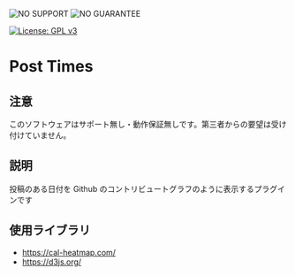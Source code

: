 ![NO SUPPORT](http://add.sh/images/no-support.png) ![NO GUARANTEE](http://add.sh/images/no-guarantee.png)

[![License: GPL v3](https://img.shields.io/badge/License-GPLv3-blue.svg)](https://www.gnu.org/licenses/gpl-3.0)

# Post Times

## 注意

このソフトウェアはサポート無し・動作保証無しです。第三者からの要望は受け付けていません。

## 説明

投稿のある日付を Github のコントリビュートグラフのように表示するプラグインです


## 使用ライブラリ

* https://cal-heatmap.com/
* https://d3js.org/



